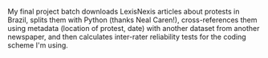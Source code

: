 My final project batch downloads LexisNexis articles about protests in Brazil, splits them with Python (thanks Neal Caren!),
cross-references them using metadata (location of protest, date) with another dataset from another newspaper, and then 
calculates inter-rater reliability tests for the coding scheme I'm using.
